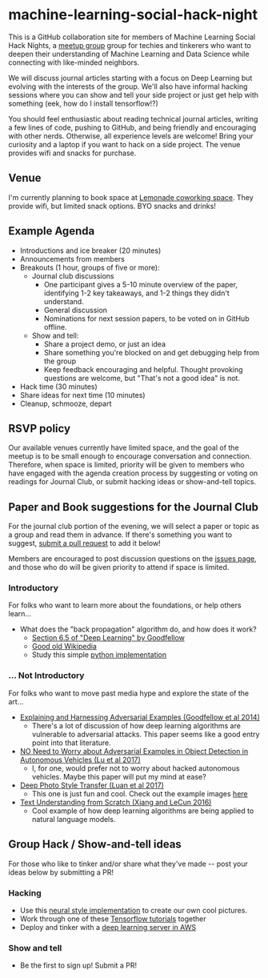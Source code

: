# machine-learning-social-hack-night

This is a GitHub collaboration site for members of Machine Learning Social Hack Nights, a [meetup group](https://www.meetup.com/Machine-Learning-Social-Hack-Nights/) group for techies and tinkerers who want to deepen their understanding of Machine Learning and Data Science while connecting with like-minded neighbors. 

We will discuss journal articles starting with a focus on Deep Learning but evolving with the interests of the group. We'll also have informal hacking sessions where you can show and tell your side project or just get help with something (eek, how do I install tensorflow!?)

You should feel enthusiastic about reading technical journal articles, writing a few lines of code, pushing to GitHub, and being friendly and encouraging with other nerds. Otherwise, all experience levels are welcome! Bring your curiosity and a laptop if you want to hack on a side project. The venue provides wifi and snacks for purchase.  

## Venue

I'm currently planning to book space at [Lemonade coworking space](http://www.lemonade.love/). They provide wifi, but limited snack options.  BYO snacks and drinks!  

## Example Agenda

- Introductions and ice breaker (20 minutes)
- Announcements from members
- Breakouts (1 hour, groups of five or more):
	- Journal club discussions 
		- One participant gives a 5-10 minute overview of the paper, identifying 1-2 key takeaways, and 1-2 things they didn't understand. 
		- General discussion
		- Nominations for next session papers, to be voted on in GitHub offline. 
	- Show and tell:
		- Share a project demo, or just an idea
		- Share something you're blocked on and get debugging help from the group 
		- Keep feedback encouraging and helpful. Thought provoking questions are welcome, but "That's not a good idea" is not. 
- Hack time (30 minutes)
- Share ideas for next time (10 minutes)
- Cleanup, schmooze, depart

## RSVP policy

Our available venues currently have limited space, and the goal of the meetup is to be small enough to encourage conversation and connection.  Therefore, when space is limited, priority will be given to members who have engaged with the agenda creation process by suggesting or voting on readings for Journal Club, or submit hacking ideas or show-and-tell topics.


## Paper and Book suggestions for the Journal Club

For the journal club portion of the evening, we will select a paper or topic as a group and read them in advance.  If there's something you want to suggest, [submit a pull request](https://help.github.com/articles/creating-a-pull-request/) to add it below! 

Members are encouraged to post discussion questions on the [issues page](/ahasha/machine-learning-social-hack-night/issues), and those who do will be given priority to attend if space is limited.

### Introductory

For folks who want to learn more about the foundations, or help others learn...

* What does the "back propagation" algorithm do, and how does it work?
   * [Section 6.5 of "Deep Learning" by Goodfellow](http://www.deeplearningbook.org/contents/mlp.html)
   * [Good old Wikipedia](https://en.wikipedia.org/wiki/Backpropagation)
   * Study this simple [python implementation](https://github.com/mattm/simple-neural-network/blob/master/neural-network.py)

### ... Not Introductory

For folks who want to move past media hype and explore the state of the art...

* [Explaining and Harnessing Adversarial Examples (Goodfellow et al 2014)](https://arxiv.org/abs/1412.6572)
     * There's a lot of discussion of how deep learning algorithms are vulnerable to adversarial attacks.  This paper seems like a good entry point into that literature.
* [NO Need to Worry about Adversarial Examples in Object Detection in Autonomous Vehicles (Lu et al 2017)](https://arxiv.org/abs/1707.03501)
   * I, for one, would prefer not to worry about hacked autonomous vehicles.  Maybe this paper will put my mind at ease?
* [Deep Photo Style Transfer (Luan et al 2017)](https://arxiv.org/abs/1703.07511)
   * This one is just fun and cool.  Check out the example images [here](https://github.com/jcjohnson/neural-style)
* [Text Understanding from Scratch (Xiang and LeCun 2016)](https://arxiv.org/abs/1502.01710)
   * Cool example of how deep learning algorithms are being applied to natural language models.

## Group Hack / Show-and-tell ideas

For those who like to tinker and/or share what they've made -- post your ideas below by submitting a PR!

### Hacking

* Use this [neural style implementation](https://github.com/jcjohnson/neural-style) to create our own cool pictures.
* Work through one of these [Tensorflow tutorials](https://www.tensorflow.org/tutorials/) together
* Deploy and tinker with a [deep learning server in AWS](https://aws.amazon.com/blogs/ai/the-aws-deep-learning-ami-now-with-ubuntu/)


### Show and tell

* Be the first to sign up! Submit a PR!